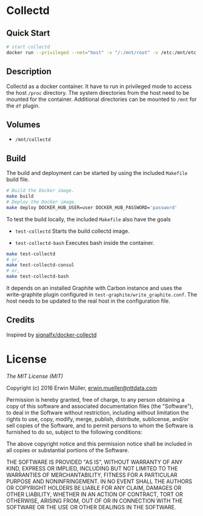 # Collectd

## Quick Start

```bash
# start collectd
docker run --privileged --net="host" -v "/:/mnt/root" -v /etc:/mnt/etc:ro -v /dev:/mnt/dev:ro -v /proc:/mnt/proc:ro --name collectd erwinnttdata/collectd:5.4.1-6_deb8u1_001
```

## Description

Collectd as a docker container. It have to run in privileged mode to access the
host `/proc` directory. The system directories from the host need to be
mounted for the container. Additional directories can be mounted to `/mnt`
for the `df` plugin.

## Volumes

* `/mnt/collectd`

## Build

The build and deployment can be started by using the included `Makefile` 
build file.

```bash
# Build the Docker image.
make build
# Deploy the Docker image.
make deploy DOCKER_HUB_USER=user DOCKER_HUB_PASSWORD='password'
```

To test the build locally, the included `Makefile` also have the goals

* `test-collectd`
  Starts the build collectd image.

* `test-collectd-bash`
  Executes bash inside the container.

```bash
make test-collectd
# or,
make test-collectd-consul
# or,
make test-collectd-bash
```

It depends on an installed Graphite with Carbon instance and uses the write-graphite
plugin configured in `test-graphite/write_graphite.conf`. The host needs to be
updated to the real host in the configuration file.

## Credits

Inspired by [signalfx/docker-collectd](https://github.com/signalfx/docker-collectd)

# License

*The MIT License (MIT)*

Copyright (c) 2016 Erwin Müller, erwin.mueller@nttdata.com

Permission is hereby granted, free of charge, to any person obtaining a copy
of this software and associated documentation files (the "Software"), to deal
in the Software without restriction, including without limitation the rights
to use, copy, modify, merge, publish, distribute, sublicense, and/or sell
copies of the Software, and to permit persons to whom the Software is
furnished to do so, subject to the following conditions:

The above copyright notice and this permission notice shall be included in all
copies or substantial portions of the Software.

THE SOFTWARE IS PROVIDED "AS IS", WITHOUT WARRANTY OF ANY KIND, EXPRESS OR
IMPLIED, INCLUDING BUT NOT LIMITED TO THE WARRANTIES OF MERCHANTABILITY,
FITNESS FOR A PARTICULAR PURPOSE AND NONINFRINGEMENT. IN NO EVENT SHALL THE
AUTHORS OR COPYRIGHT HOLDERS BE LIABLE FOR ANY CLAIM, DAMAGES OR OTHER
LIABILITY, WHETHER IN AN ACTION OF CONTRACT, TORT OR OTHERWISE, ARISING FROM,
OUT OF OR IN CONNECTION WITH THE SOFTWARE OR THE USE OR OTHER DEALINGS IN THE
SOFTWARE.
